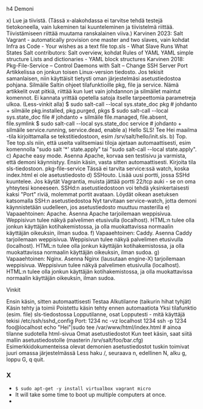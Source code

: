 h4 Demoni

  x) Lue ja tiivistä. (Tässä x-alakohdassa ei tarvitse tehdä testejä tietokoneella, vain lukeminen tai kuunteleminen ja tiivistelmä riittää. Tiivistämiseen riittää muutama ranskalainen viiva.)
        Karvinen 2023: Salt Vagrant - automatically provision one master and two slaves, vain kohdat
            Infra as Code - Your wishes as a text file
            top.sls - What Slave Runs What States
        Salt contributors: Salt overview, kohdat
            Rules of YAML
            YAML simple structure
            Lists and dictionaries - YAML block structures
        Karvinen 2018: Pkg-File-Service – Control Daemons with Salt – Change SSH Server Port
            Artikkelissa on jonkun toisen Linux-version tiedosto. Jos tekisit samanlaisen, niin käyttäisit tietysti oman järjestelmäsi asetustiedostoa pohjana.
        Silmäile Saltin ohjeet tilafunktioille pkg, file ja service. Nämä artikkelit ovat pitkiä, riittää kun luet vain johdannon ja silmäilet maintut komennot. Ei kannata yrittää opetella satoja itselle tarpeettomia parametreja ulkoa. (Less-vinkit alla)
            $ sudo salt-call --local sys.state_doc pkg # johdanto + silmäile pkg.installed, pkg.purged, pkgs
            $ sudo salt-call --local sys.state_doc file # johdanto + silmäile file.managed, file.absent, file.symlink
            $ sudo salt-call --local sys.state_doc service # johdanto + silmäile service.running, service.dead, enable
    a) Hello SLS! Tee Hei maailma -tila kirjoittamalla se tekstitiedostoon, esim /srv/salt/hello/init.sls.
    b) Top. Tee top.sls niin, että useita valitsemiasi tiloja ajetaan automaattisesti, esim komennolla "sudo salt '*' state.apply" tai "sudo salt-call --local state.apply".
    c) Apache easy mode. Asenna Apache, korvaa sen testisivu ja varmista, että demoni käynnistyy.
        Ensin käsin, vasta sitten automaattisesti.
        Kirjoita tila sls-tiedostoon.
        pkg-file-service
        Tässä ei tarvita service:ssä watch, koska index.html ei ole asetustiedosto
    d) SSHouto. Lisää uusi portti, jossa SSHd kuuntelee.
        Jos käytät Vagrantia, muista jättää portti 22/tcp auki - se on oma yhteytesi koneeseen. SSHd:n asetustiedostoon voi tehdä yksinkertaisesti kaksi "Port" riviä, molemmat portit avataan.
        Löydät oikean asetuksen katsomalla SSH:n asetustiedostoa
        Nyt tarvitaan service-watch, jotta demoni käynnistetään uudelleen, jos asetustiedosto muuttuu masterilla
    e) Vapaaehtoinen: Apache. Asenna Apache tarjoilemaan weppisivua. Weppisivun tulee näkyä palvelimen etusivulla (localhost). HTML:n tulee olla jonkun käyttäjän kotihakemistossa, ja olla muokattavissa normaalin käyttäjän oikeuksin, ilman sudoa.
    f) Vapaaehtoinen: Caddy. Asenna Caddy tarjoilemaan weppisivua. Weppisivun tulee näkyä palvelimen etusivulla (localhost). HTML:n tulee olla jonkun käyttäjän kotihakemistossa, ja olla muokattavissa normaalin käyttäjän oikeuksin, ilman sudoa.
    g) Vapaaehtoinen: Nginx. Asenna Nginx (lausutaan engine-X) tarjoilemaan weppisivua. Weppisivun tulee näkyä palvelimen etusivulla (localhost). HTML:n tulee olla jonkun käyttäjän kotihakemistossa, ja olla muokattavissa normaalin käyttäjän oikeuksin, ilman sudoa.

Vinkit

  Ensin käsin, sitten automaattisesti
    Testaa
        Alkutilanne (taikurin hihat tyhjät)
        Käsin tehty ja toimii
        Poistettu käsin tehty ennen automaatiota
        Yksi tilafunktio (esim. file) sls-tiedostossa
        Lopputilanne, osat
        Lopputesti - mitä käyttäjä tekisi
    /etc/ssh/sshd_config
    Port: 1234
    nc -vz localhost 1234
    ssh -p 1234 foo@localhost
    echo "Hei"|sudo tee /var/www/html/index.html # ainoa tilanne sudotella html-sivua
    Omat asetustiedostot
        Kun teet käsin, saat siitä mallin asetustiedostolle (masterin /srv/salt/foo/bar.cfg)
        Esimerkkidokumenteissa olevat demonien asetustiedostot tuskin toimivat juuri omassa järjestelmässä
    Less haku /, seuraava n, edellinen N, alku g, loppu G, q quit.


### X

- `$ sudo apt-get -y install virtualbox vagrant micro`
- It will take some time to boot up multiple computers at once.
- 
